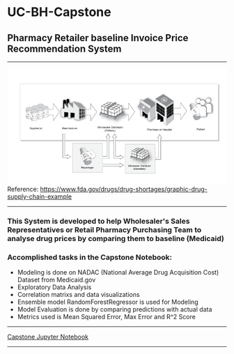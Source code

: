# UC-BH-Capstone
## Pharmacy Retailer baseline Invoice Price Recommendation System
- - - -
![picture alt](https://github.com/rajsandilya/Capstone/blob/main/images/drug_supply_chain.png "Pharmacy buyer prices")
Reference: https://www.fda.gov/drugs/drug-shortages/graphic-drug-supply-chain-example
- - - -
### This System is developed to help Wholesaler's Sales Representatives or Retail Pharmacy Purchasing Team to analyse drug prices by comparing them to baseline (Medicaid)
### Accomplished tasks in the Capstone Notebook:  
 * Modeling is done on NADAC (National Average Drug Acquisition Cost) Dataset from Medicaid.gov
 * Exploratory Data Analysis
 * Correlation matrixs and data visualizations 
 * Ensemble model RandomForestRegressor is used for Modeling
 * Model Evaluation is done by comparing predictions with actual data
 * Metrics used is Mean Squared Error, Max Error and R^2 Score
 - - - -
[Capstone Jupyter Notebook](https://github.com/rajsandilya/Capstone/blob/main/Capstone.ipynb)
- - - -
